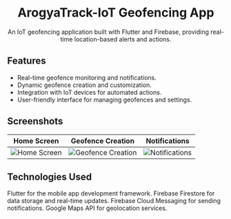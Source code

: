 <h1 align="center">ArogyaTrack-IoT Geofencing App</h1>


<p align="center">
  An IoT geofencing application built with Flutter and Firebase, providing real-time location-based alerts and actions.
</p>

## Features

- Real-time geofence monitoring and notifications.
- Dynamic geofence creation and customization.
- Integration with IoT devices for automated actions.
- User-friendly interface for managing geofences and settings.

## Screenshots

| Home Screen | Geofence Creation | Notifications |
| :---: | :---: | :---: |
| ![Home Screen](screenshots/home_screen.png) | ![Geofence Creation](screenshots/geofence_creation.png) | ![Notifications](screenshots/notifications.png) |
 

## Technologies Used
Flutter for the mobile app development framework.
Firebase Firestore for data storage and real-time updates.
Firebase Cloud Messaging for sending notifications.
Google Maps API for geolocation services.



